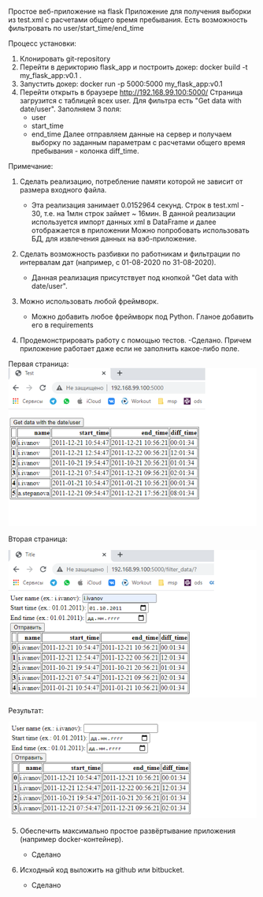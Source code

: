 Простое веб-приложение на flask
Приложение для получения выборки из test.xml с расчетами общего время пребывания.
Есть возможность фильтровать по user/start_time/end_time

Процесс установки:
1) Клонировать git-repository
2) Перейти в дерикторию flask_app и построить докер: docker build -t my_flask_app:v0.1 .
3) Запустить докер: docker run -p 5000:5000 my_flask_app:v0.1
4) Перейти открыть в браузере http://192.168.99.100:5000/
Страница загрузится с таблицей всех user. Для фильтра есть "Get data with date/user". 
Заполняем 3 поля:
	- user
	- start_time
	- end_time
Далее отправляем данные на сервер и получаем выборку по заданным параметрам с расчетами общего время пребывания - колонка diff_time.

Примечание:
1) Сделать реализацию, потребление памяти которой не зависит от размера входного файла.
	- Эта реализация занимает 0.0152964 секунд. Строк в test.xml - 30, т.е. на 1млн строк займет ~ 16мин. В данной реализации используется импорт данных xml в DataFrame и далее отображается в приложении Можно попробовать использовать БД, для извлечения данных на вэб-приложение.

2) Сделать возможность разбивки по работникам и фильтрации по интервалам дат (например, с 01-08-2020
по 31-08-2020).
	- Данная реализация присутствует под кнопкой "Get data with date/user". 

3) Можно использовать любой фреймворк.
	- Можно добавить любое фреймворк под Python. Гланое добавить его в requirements

4) Продемонстрировать работу с помощью тестов.
	-Сделано. Причем приложение работает даже если не заполнить какое-либо поле.

Первая страница:
![alt text](https://github.com/navalnii/scraper/blob/master/test.bmp?raw=true)

Вторая страница:

![alt text](https://github.com/navalnii/scraper/blob/master/1.bmp?raw=true)

Результат:

![alt text](https://github.com/navalnii/scraper/blob/master/2.bmp?raw=true)

5) Обеспечить максимально простое развёртывание приложения (например docker-контейнер).
	- Сделано

6) Исходный код выложить на github или bitbucket.
	- Сделано
